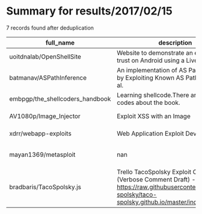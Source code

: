 
# Summary for results/2017/02/15
    
7 records found after deduplication

| full_name | description | html_url | matched_list | matched_count | pushed_at | size | stargazers_count | language | forks_count | vul_ids |
|---------------------------------|--------------------------------------------------------------------------------------------------------------------------------------------------------|----------------------------------------------------|----------------------------------|-----------------|---------------------------|--------|--------------------|------------|---------------|-----------|
| uoitdnalab/OpenShellSite | Website to demonstrate an exploit of trust on Android using a Live Wallpaper | https://github.com/uoitdnalab/OpenShellSite | ['exploit'] | 1 | 2017-02-15 00:44:23+00:00 | 296 | 1 | HTML | 0 | [] |
| batmanav/ASPathInference | An implementation of AS Path Inference by Exploiting Known AS Paths by Gao et al. | https://github.com/batmanav/ASPathInference | ['exploit'] | 1 | 2017-02-15 11:52:43+00:00 | 24 | 1 | Python | 0 | [] |
| embpgp/the_shellcoders_handbook | Learning shellcode.There are the simple codes about the book. | https://github.com/embpgp/the_shellcoders_handbook | ['shellcode'] | 1 | 2017-02-15 15:09:21+00:00 | 276 | 0 | C | 2 | [] |
| AV1080p/Image_Injector | Exploit XSS with an Image | https://github.com/AV1080p/Image_Injector | ['exploit'] | 1 | 2017-02-15 06:27:40+00:00 | 4 | 4 | Python | 6 | [] |
| xdrr/webapp-exploits | Web Application Exploit Development | https://github.com/xdrr/webapp-exploits | ['exploit'] | 1 | 2017-02-15 10:52:12+00:00 | 16 | 1 | | 3 | [] |
| mayan1369/metasploit | nan | https://github.com/mayan1369/metasploit | ['metasploit module OR payload'] | 1 | 2017-02-15 13:18:30+00:00 | 0 | 0 | nan | 0 | [] |
| bradbaris/TacoSpolsky.js | Trello TacoSpolsky Exploit Challenge (Verbose Comment Draft) - https://raw.githubusercontent.com/taco-spolsky/taco-spolsky.github.io/master/index.html | https://github.com/bradbaris/TacoSpolsky.js | ['exploit'] | 1 | 2017-02-15 20:05:35+00:00 | 3 | 0 | JavaScript | 0 | [] |
